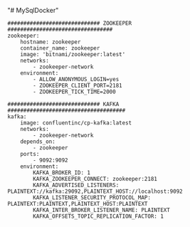 "# MySqlDocker" 

    ############################# ZOOKEEPER #################################
    zookeeper:  
        hostname: zookeeper
        container_name: zookeeper
        image: 'bitnami/zookeeper:latest'
        networks: 
            - zookeeper-network
        environment:
            - ALLOW_ANONYMOUS_LOGIN=yes
            - ZOOKEEPER_CLIENT_PORT=2181
            - ZOOKEEPER_TICK_TIME=2000

    ############################# KAFKA #####################################                
    kafka:
        image: confluentinc/cp-kafka:latest
        networks: 
            - zookeeper-network
        depends_on:
            - zookeeper
        ports:
            - 9092:9092
        environment:
            KAFKA_BROKER_ID: 1
            KAFKA_ZOOKEEPER_CONNECT: zookeeper:2181
            KAFKA_ADVERTISED_LISTENERS: PLAINTEXT://kafka:29092,PLAINTEXT_HOST://localhost:9092
            KAFKA_LISTENER_SECURITY_PROTOCOL_MAP: PLAINTEXT:PLAINTEXT,PLAINTEXT_HOST:PLAINTEXT
            KAFKA_INTER_BROKER_LISTENER_NAME: PLAINTEXT
            KAFKA_OFFSETS_TOPIC_REPLICATION_FACTOR: 1